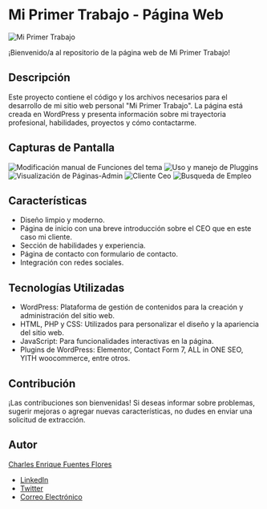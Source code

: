 # Mi Primer Trabajo - Página Web

![Mi Primer Trabajo](https://www.miprimertrabajo.net.pe/wp-content/uploads/2023/07/miprimertrabajo-logo.png)

¡Bienvenido/a al repositorio de la página web de Mi Primer Trabajo!

## Descripción

Este proyecto contiene el código y los archivos necesarios para el desarrollo de mi sitio web personal "Mi Primer Trabajo". La página está creada en WordPress y presenta información sobre mi trayectoria profesional, habilidades, proyectos y cómo contactarme.

## Capturas de Pantalla

![Modificación manual de Funciones del tema](https://i.imgur.com/TfQ1y6D.jpg)
![Uso y manejo de Pluggins](https://i.imgur.com/7k0m9QT.jpg)
![Visualización de Páginas-Admin](https://i.imgur.com/0WkTwRU.jpg)
![Cliente Ceo](https://i.imgur.com/0OWGyuk.jpg)
![Busqueda de Empleo](https://i.imgur.com/s7CwsYR.jpg)

## Características

- Diseño limpio y moderno.
- Página de inicio con una breve introducción sobre el CEO que en este caso mi cliente.
- Sección de habilidades y experiencia.
- Página de contacto con formulario de contacto.
- Integración con redes sociales.

## Tecnologías Utilizadas

- WordPress: Plataforma de gestión de contenidos para la creación y administración del sitio web.
- HTML, PHP y CSS: Utilizados para personalizar el diseño y la apariencia del sitio web.
- JavaScript: Para funcionalidades interactivas en la página.
- Plugins de WordPress: Elementor, Contact Form 7, ALL in ONE SEO, YITH woocommerce, entre otros.

## Contribución

¡Las contribuciones son bienvenidas! Si deseas informar sobre problemas, sugerir mejoras o agregar nuevas características, no dudes en enviar una solicitud de extracción.

## Autor

[Charles Enrique Fuentes Flores](miprimertrabajo.net.pe)
- [LinkedIn](https://www.linkedin.com/in/charles-fuentes-flores-801a8022b/)
- [Twitter](https://twitter.com/charsfuentes)
- [Correo Electrónico](charlesfuentesflores@gmail.com)
